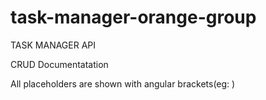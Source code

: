 # task-manager-orange-group

TASK MANAGER API

CRUD Documentatation

All placeholders are shown with angular brackets(eg: <placeholder>)
